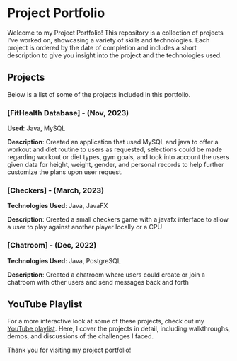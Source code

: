 # Project Portfolio

Welcome to my Project Portfolio! This repository is a collection of projects I've worked on, showcasing a variety of skills and technologies. 
Each project is ordered by the date of completion and includes a short description to give you insight into the project and the technologies used.

## Projects

Below is a list of some of the projects included in this portfolio.

### [FitHealth Database] - (Nov, 2023)
**Used**: Java, MySQL

**Description**: Created an application that used MySQL and java to offer a workout and diet routine to users as requested, selections could be made regarding workout or diet types, gym goals, and took into account the users given data
for height, weight, gender, and personal records to help further customize the plans upon user request.

### [Checkers] - (March, 2023)
**Technologies Used**: Java, JavaFX

**Description**: Created a small checkers game with a javafx interface to allow a user to play against another player locally or a CPU

### [Chatroom] - (Dec, 2022)
**Technologies Used**: Java, PostgreSQL 

**Description**: Created a chatroom where users could create or join a chatroom with other users and send messages back and forth

## YouTube Playlist

For a more interactive look at some of these projects, check out my [YouTube playlist](https://www.youtube.com/playlist?list=PL751Uihv4zk-wRUfmvrLPG3SWuVUlReHk). Here, I cover the projects in detail, including walkthroughs, demos, and discussions of the challenges I faced.

Thank you for visiting my project portfolio!
